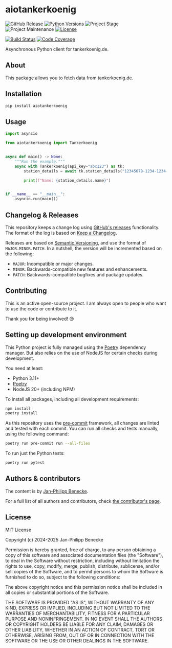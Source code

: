 # aiotankerkoenig

[![GitHub Release][releases-shield]][releases]
[![Python Versions][python-versions-shield]][pypi]
![Project Stage][project-stage-shield]
![Project Maintenance][maintenance-shield]
[![License][license-shield]](LICENSE.md)

[![Build Status][build-shield]][build]
[![Code Coverage][codecov-shield]][codecov]

Asynchronous Python client for tankerkoenig.de.

## About

This package allows you to fetch data from tankerkoenig.de.

## Installation

```bash
pip install aiotankerkoenig
```
## Usage

```python
import asyncio

from aiotankerkoenig import Tankerkoenig


async def main() -> None:
    """Run the example."""
    async with Tankerkoenig(api_key="abc123") as tk:
        station_details = await tk.station_details("12345678-1234-1234-1234-123456789012")

        print(f"Name: {station_details.name}")


if __name__ == "__main__":
    asyncio.run(main())
```


## Changelog & Releases

This repository keeps a change log using [GitHub's releases][releases]
functionality. The format of the log is based on
[Keep a Changelog][keepchangelog].

Releases are based on [Semantic Versioning][semver], and use the format
of `MAJOR.MINOR.PATCH`. In a nutshell, the version will be incremented
based on the following:

- `MAJOR`: Incompatible or major changes.
- `MINOR`: Backwards-compatible new features and enhancements.
- `PATCH`: Backwards-compatible bugfixes and package updates.

## Contributing

This is an active open-source project. I am always open to people who want to
use the code or contribute to it.

Thank you for being involved! :heart_eyes:

## Setting up development environment

This Python project is fully managed using the [Poetry][poetry] dependency manager. But also relies on the use of NodeJS for certain checks during development.

You need at least:

- Python 3.11+
- [Poetry][poetry-install]
- NodeJS 20+ (including NPM)

To install all packages, including all development requirements:

```bash
npm install
poetry install
```

As this repository uses the [pre-commit][pre-commit] framework, all changes
are linted and tested with each commit. You can run all checks and tests
manually, using the following command:

```bash
poetry run pre-commit run --all-files
```

To run just the Python tests:

```bash
poetry run pytest
```

## Authors & contributors

The content is by [Jan-Philipp Benecke][jpbede].

For a full list of all authors and contributors,
check [the contributor's page][contributors].

## License

MIT License

Copyright (c) 2024-2025 Jan-Philipp Benecke

Permission is hereby granted, free of charge, to any person obtaining a copy
of this software and associated documentation files (the "Software"), to deal
in the Software without restriction, including without limitation the rights
to use, copy, modify, merge, publish, distribute, sublicense, and/or sell
copies of the Software, and to permit persons to whom the Software is
furnished to do so, subject to the following conditions:

The above copyright notice and this permission notice shall be included in all
copies or substantial portions of the Software.

THE SOFTWARE IS PROVIDED "AS IS", WITHOUT WARRANTY OF ANY KIND, EXPRESS OR
IMPLIED, INCLUDING BUT NOT LIMITED TO THE WARRANTIES OF MERCHANTABILITY,
FITNESS FOR A PARTICULAR PURPOSE AND NONINFRINGEMENT. IN NO EVENT SHALL THE
AUTHORS OR COPYRIGHT HOLDERS BE LIABLE FOR ANY CLAIM, DAMAGES OR OTHER
LIABILITY, WHETHER IN AN ACTION OF CONTRACT, TORT OR OTHERWISE, ARISING FROM,
OUT OF OR IN CONNECTION WITH THE SOFTWARE OR THE USE OR OTHER DEALINGS IN THE
SOFTWARE.

[build-shield]: https://github.com/jpbede/aiotankerkoenig/actions/workflows/release.yml/badge.svg
[build]: https://github.com/jpbede/aiotankerkoenig/actions
[codecov-shield]: https://codecov.io/gh/jpbede/aiotankerkoenig/branch/main/graph/badge.svg
[codecov]: https://codecov.io/gh/jpbede/aiotankerkoenig
[commits-shield]: https://img.shields.io/github/commit-activity/y/jpbede/aiotankerkoenig.svg
[commits]: https://github.com/jpbede/aiotankerkoenig/commits/main
[contributors]: https://github.com/jpbede/aiotankerkoenig/graphs/contributors
[jpbede]: https://github.com/jpbede
[keepchangelog]: http://keepachangelog.com/en/1.0.0/
[license-shield]: https://img.shields.io/github/license/jpbede/aiotankerkoenig.svg
[maintenance-shield]: https://img.shields.io/maintenance/yes/2025.svg
[poetry-install]: https://python-poetry.org/docs/#installation
[poetry]: https://python-poetry.org
[pre-commit]: https://pre-commit.com/
[project-stage-shield]: https://img.shields.io/badge/project%20stage-stable-green.svg
[python-versions-shield]: https://img.shields.io/pypi/pyversions/aiotankerkoenig
[releases-shield]: https://img.shields.io/github/release/jpbede/aiotankerkoenig.svg
[releases]: https://github.com/jpbede/aiotankerkoenig/releases
[semver]: http://semver.org/spec/v2.0.0.html
[pypi]: https://pypi.org/project/aiotankerkoenig/
